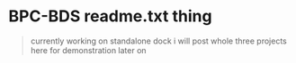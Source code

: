 # BPC-BDS readme.txt thing
> currently working on standalone dock
> i will post whole three projects here for demonstration later on